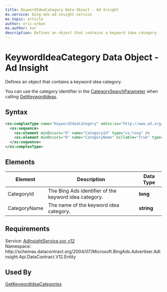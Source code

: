 ```yaml
---
title: KeywordIdeaCategory Data Object - Ad Insight
ms.service: bing-ads-ad-insight-service
ms.topic: article
author: eric-urban
ms.author: eur
description: Defines an object that contains a keyword idea category.
---
```

# KeywordIdeaCategory Data Object - Ad Insight
Defines an object that contains a keyword idea category.

You can use the category identifier in the [CategorySearchParameter](categorysearchparameter.md) when calling [GetKeywordIdeas](getkeywordideas.md).

## Syntax
```xml
<xs:complexType name="KeywordIdeaCategory" xmlns:xs="http://www.w3.org/2001/XMLSchema">
  <xs:sequence>
    <xs:element minOccurs="0" name="CategoryId" type="xs:long" />
    <xs:element minOccurs="0" name="CategoryName" nillable="true" type="xs:string" />
  </xs:sequence>
</xs:complexType>
```

## <a name="elements"></a>Elements


|Element|Description|Data Type|
|-----------|---------------|-------------|
|<a name="categoryid"></a>CategoryId|The Bing Ads identifier of the keyword idea category.|**long**|
|<a name="categoryname"></a>CategoryName|The name of the keyword idea category.|**string**|

## Requirements
Service: [AdInsightService.svc v12](https://adinsight.api.bingads.microsoft.com/Api/Advertiser/AdInsight/v12/AdInsightService.svc)  
Namespace: http\://schemas.datacontract.org/2004/07/Microsoft.BingAds.Advertiser.AdInsight.Api.DataContract.V12.Entity  

## Used By
[GetKeywordIdeaCategories](getkeywordideacategories.md)  
